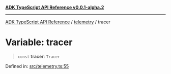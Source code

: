 [**ADK TypeScript API Reference v0.0.1-alpha.2**](../../README.md)

***

[ADK TypeScript API Reference](../../modules.md) / [telemetry](../README.md) / tracer

# Variable: tracer

> `const` **tracer**: `Tracer`

Defined in: [src/telemetry.ts:55](https://github.com/njraladdin/adk-typescript/blob/main/src/telemetry.ts#L55)
